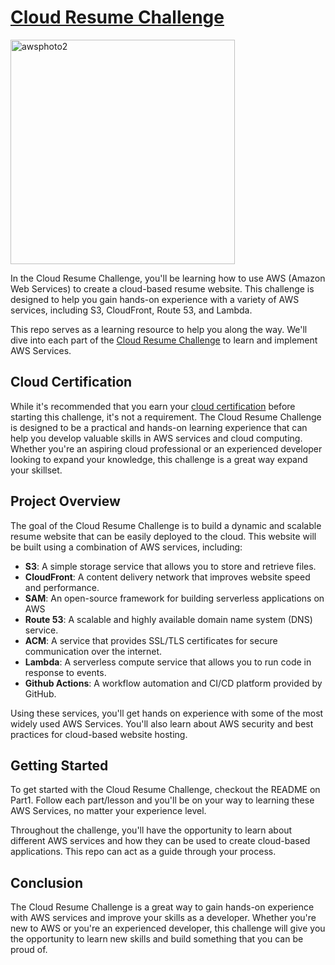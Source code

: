 # [Cloud Resume Challenge](https://cloudresumechallenge.dev/docs/the-challenge/aws/)

<img width="359" alt="awsphoto2" src="https://github.com/blakecpowers/AWSCloudResumeChallenge/assets/22222231/31395fd7-3116-4af8-8991-bcb7037c9ed2">


In the Cloud Resume Challenge, you'll be learning how to use AWS (Amazon Web Services) to create a cloud-based resume website. This challenge is designed to help you gain hands-on experience with a variety of AWS services, including S3, CloudFront, Route 53, and Lambda.

This repo serves as a learning resource to help you along the way. We'll dive into each part of the [Cloud Resume Challenge](https://cloudresumechallenge.dev/docs/the-challenge/aws/) to learn and implement AWS Services.

## Cloud Certification
While it's recommended that you earn your [cloud certification](https://www.credly.com/badges/abad52e4-0f79-4d2b-bc1b-d873fcb4ac2b?source=linked_in_profile) before starting this challenge, it's not a requirement. The Cloud Resume Challenge is designed to be a practical and hands-on learning experience that can help you develop valuable skills in AWS services and cloud computing. Whether you're an aspiring cloud professional or an experienced developer looking to expand your knowledge, this challenge is a great way expand your skillset.

## Project Overview

The goal of the Cloud Resume Challenge is to build a dynamic and scalable resume website that can be easily deployed to the cloud. This website will be built using a combination of AWS services, including:

- **S3**: A simple storage service that allows you to store and retrieve files.
- **CloudFront**: A content delivery network that improves website speed and performance.
- **SAM**: An open-source framework for building serverless applications on AWS
- **Route 53**: A scalable and highly available domain name system (DNS) service.
- **ACM**: A service that provides SSL/TLS certificates for secure communication over the internet.
- **Lambda**: A serverless compute service that allows you to run code in response to events.
- **Github Actions**: A workflow automation and CI/CD platform provided by GitHub. 

Using these services, you'll get hands on experience with some of the most widely used AWS Services. You'll also learn about AWS security and best practices for cloud-based website hosting.

## Getting Started

To get started with the Cloud Resume Challenge, checkout the README on Part1. Follow each part/lesson and you'll be on your way to learning these AWS Services, no matter your experience level.

Throughout the challenge, you'll have the opportunity to learn about different AWS services and how they can be used to create cloud-based applications. This repo can act as a guide through your process.

## Conclusion

The Cloud Resume Challenge is a great way to gain hands-on experience with AWS services and improve your skills as a developer. Whether you're new to AWS or you're an experienced developer, this challenge will give you the opportunity to learn new skills and build something that you can be proud of.
